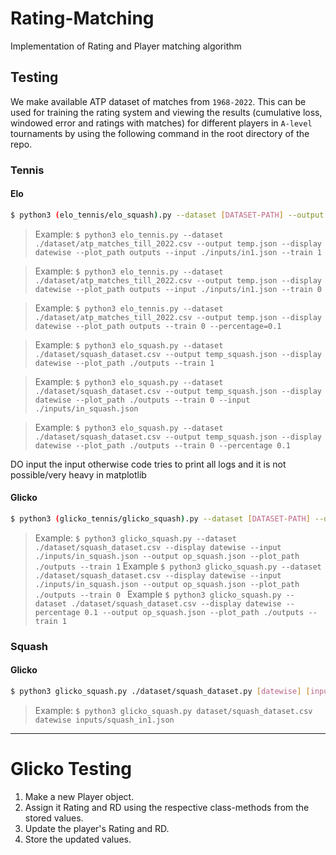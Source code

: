 # Rating-Matching
Implementation of Rating and Player matching algorithm 

## Testing 

We make available ATP dataset of matches from `1968-2022`. This can be used for training the rating system and viewing the results (cumulative loss, windowed error and ratings with matches) for different players in `A-level` tournaments by using the following command in the root directory of the repo. 

### Tennis

#### Elo
```sh
$ python3 (elo_tennis/elo_squash).py --dataset [DATASET-PATH] --output [JSON-OUTPUT-FILEPATH] --display [datewise/matchwise] --plot_path [OUTPUT-DIRECTORY for PLOTTING (dont write the last '/') (optional)] --input [INPUTS (json file if any)] --train [0/1 train or use pretrained data] --percentage [if --input is not provided then randomly sample with probability percentage (0,1)]
```

> Example: `$ python3 elo_tennis.py --dataset ./dataset/atp_matches_till_2022.csv --output temp.json --display datewise --plot_path outputs --input ./inputs/in1.json --train 1 ` 

> Example: `$ python3 elo_tennis.py --dataset ./dataset/atp_matches_till_2022.csv --output temp.json --display datewise --plot_path outputs --input ./inputs/in1.json --train 0` 

> Example: `$ python3 elo_tennis.py --dataset ./dataset/atp_matches_till_2022.csv --output temp.json --display datewise --plot_path outputs --train 0 --percentage=0.1` 


> Example: `$ python3 elo_squash.py --dataset ./dataset/squash_dataset.csv --output temp_squash.json --display datewise --plot_path ./outputs --train 1`

> Example: `$ python3 elo_squash.py --dataset ./dataset/squash_dataset.csv --output temp_squash.json --display datewise --plot_path ./outputs --train 0 --input ./inputs/in_squash.json`

> Example: `$ python3 elo_squash.py --dataset ./dataset/squash_dataset.csv --output temp_squash.json --display datewise --plot_path ./outputs --train 0 --percentage 0.1`


DO input the input otherwise code tries to print all logs and it is not possible/very heavy in matplotlib 
#### Glicko
```sh
$ python3 (glicko_tennis/glicko_squash).py --dataset [DATASET-PATH] --output [JSON-OUTPUT-FILEPATH] --display [datewise/matchwise] --plot_path [OUTPUT-DIRECTORY for PLOTTING (dont write the last '/') (optional)] --input [INPUTS (json file if any)] --train [0/1 train or use pretrained data] --percentage [if --input is not provided then randomly sample with probability percentage (0,1)]
```
> Example: `$ python3 glicko_squash.py --dataset ./dataset/squash_dataset.csv --display datewise --input ./inputs/in_squash.json --output op_squash.json --plot_path ./outputs --train 1`
> Example `$ python3 glicko_squash.py --dataset ./dataset/squash_dataset.csv --display datewise --input ./inputs/in_squash.json --output op_squash.json --plot_path ./outputs --train 0 `
> Example `$ python3 glicko_squash.py --dataset ./dataset/squash_dataset.csv --display datewise --percentage 0.1 --output op_squash.json --plot_path ./outputs --train 1 `

### Squash

#### Glicko
```sh
$ python3 glicko_squash.py ./dataset/squash_dataset.py [datewise] [input_file]
```
> Example: `$ python3 glicko_squash.py dataset/squash_dataset.csv datewise inputs/squash_in1.json`

***
# Glicko Testing
1. Make a new Player object.
2. Assign it Rating and RD using the respective class-methods from the stored values.
3. Update the player's Rating and RD.
4. Store the updated values.

